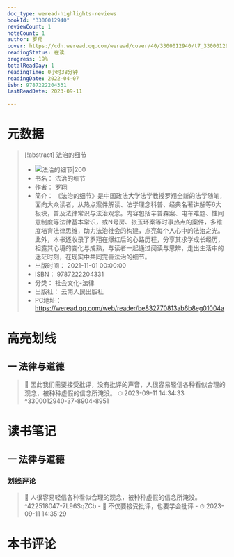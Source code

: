 ```yaml
---
doc_type: weread-highlights-reviews
bookId: "3300012940"
reviewCount: 1
noteCount: 1
author: 罗翔
cover: https://cdn.weread.qq.com/weread/cover/40/3300012940/t7_3300012940.jpg
readingStatus: 在读
progress: 19%
totalReadDay: 1
readingTime: 0小时38分钟
readingDate: 2022-04-07
isbn: 9787222204331
lastReadDate: 2023-09-11

---
```

# 元数据
> [!abstract] 法治的细节
> - ![ 法治的细节|200](https://cdn.weread.qq.com/weread/cover/40/3300012940/t7_3300012940.jpg)
> - 书名： 法治的细节
> - 作者： 罗翔
> - 简介： 《法治的细节》是中国政法大学法学教授罗翔全新的法学随笔，面向大众读者，从热点案件解读、法学理念科普、经典名著讲解等6大板块，普及法律常识与法治观念。内容包括辛普森案、电车难题、性同意制度等法律基本常识，或N号房、张玉环案等时事热点的案件，多维度培育法律思维，助力法治社会的构建，点亮每个人心中的法治之光。
此外，本书还收录了罗翔在爆红后的心路历程，分享其求学成长经历，袒露其心境的变化与成熟，与读者一起通过阅读与思辨，走出生活中的迷茫时刻，在现实中共同完善法治的细节。
> - 出版时间： 2021-11-01 00:00:00
> - ISBN： 9787222204331
> - 分类： 社会文化-法律
> - 出版社： 云南人民出版社
> - PC地址：https://weread.qq.com/web/reader/be832770813ab6b8eg01004a

# 高亮划线

## 一 法律与道德

> 📌 因此我们需要接受批评，没有批评的声音，人很容易轻信各种看似合理的观念，被种种虚假的信念所淹没。 
> ⏱ 2023-09-11 14:34:33 ^3300012940-37-8904-8951

# 读书笔记

## 一 法律与道德

### 划线评论
> 📌 人很容易轻信各种看似合理的观念，被种种虚假的信念所淹没。  ^422518047-7L96SqZCb
    - 💭 不仅要接受批评，也要学会批评
    - ⏱ 2023-09-11 14:35:29
   
# 本书评论

